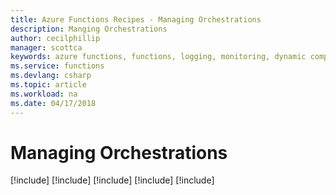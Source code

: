 ```yaml
---
title: Azure Functions Recipes - Managing Orchestrations
description: Manging Orchestrations
author: cecilphillip
manager: scottca
keywords: azure functions, functions, logging, monitoring, dynamic compute, serverless architecture
ms.service: functions
ms.devlang: csharp
ms.topic: article
ms.workload: na
ms.date: 04/17/2018
---
```


# Managing Orchestrations

[!include[](includes/durable-instance-id.md)]
[!include[](includes/durable-http-api.md)]
[!include[](includes/durable-querying-status.md)]
[!include[](includes/durable-signaling-events.md)]
[!include[](includes/durable-terminating-orchestrations.md)]

